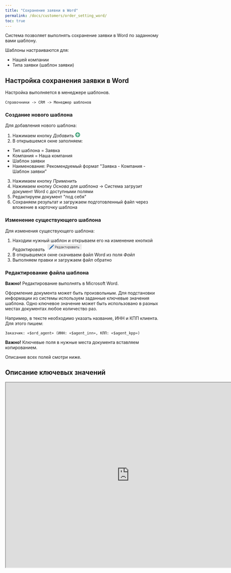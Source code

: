 ```yaml
---
title: "Сохранение заявки в Word"
permalink: /docs/customers/order_setting_word/
toc: true
---
```


Система позволяет выполнять сохранение заявки в Word по заданному вами шаблону.

Шаблоны настраиваются для:
-   Нашей компании
-   Типа заявки (шаблон заявки)

## Настройка сохранения заявки в Word

Настройка выполняется в менеджере шаблонов.

`Справочники -> CRM -> Менеджер шаблонов`

### Создание нового шаблона

Для добавления нового шаблона:
1.  Нажимаем кнопку *Добавить* ![](../../assets/images/grid_tools/add_button.png)
2.  В открывшемся окне заполняем:
-   Тип шаблона = Заявка
-   Компания = Наша компания
-   Шаблон заявки
-   Наименование: Рекомендуемый формат "Заявка - Компания - Шаблон заявки"
3.  Нажимаем кнопку *Применить*
4.  Нажимаем кнопку *Основа для шаблона* -> Система загрузит документ Word с доступными полями
6.  Редактируем документ "под себя"
7.  Сохраняем результат и загружаем подготовленный файл через вложение в карточку шаблона

### Изменение существующего шаблона

Для изменения существующего шаблона:
1.  Находим нужный шаблон и открываем его на изменение кнопкой *Редактировать* ![](../../assets/images/redikt.png)
2.  В открывшемся окне скачиваем файл Word из поля *Файл*
3.  Выполняем правки и загружаем файл обратно

### Редактирование файла шаблона

**Важно!** Редактирование выполнять в Microsoft Word.

Оформление документа может быть произвольным.
Для подстановки информации из системы используем заданные ключевые значения шаблона.
Одно ключевое значение может быть использовано в разных местах документах любое количество раз.

Например, в тексте необходимо указать название, ИНН и КПП клиента.
Для этого пишем:
```
Заказчик: «$ord_agent» (ИНН: «$agent_inn», КПП: «$agent_kpp»)
```
**Важно!** Ключевые поля в нужные места документа вставляем копированием.

Описание всех полей смотри ниже.

## Описание ключевых значений

<iframe width="800" height="600" src="https://docs.google.com/document/d/e/2PACX-1vSM2HcwfqKutHEjrsatZfeqJqaGVHo1Jc8ZtunlshJOX1Y0r7-xL2ngOK05RAAM-BfFW1CHQ3oafDAF/pub?embedded=true"></iframe>
